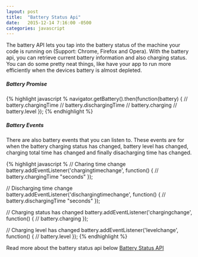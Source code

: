 ```yaml
---
layout: post
title:  "Battery Status Api"
date:   2015-12-14 7:16:00 -0500
categories: javascript
---
```


The battery API lets you tap into the battery status of the machine your code is running on (Support: Chrome, Firefox and Opera). With the battery api, you can retrieve current battery information and also charging status.
You can do some pretty neat things, like have your app to run more efficiently when the devices battery is almost depleted.

##### Battery Promise

{% highlight javascript %
  navigator.getBattery().then(function(battery) {
    // battery.chargingTime 
    // battery.dischargingTime
    // battery.charging
    // battery.level
  });
{% endhighlight %}


##### Battery Events

There are also  battery events that you can listen to. These events are for when the battery charging status has changed, battery level has changed, charging total time has changed and finally disacharging time has changed.

{% highlight javascript %
  // Charing time change
  battery.addEventListener('chargingtimechange', function() {
    // battery.chargingTime "seconds"
  });

  // Discharging time change
  battery.addEventListener('dischargingtimechange', function() {
    // battery.dischargingTime "seconds"
  });

  // Charging status has changed
  battery.addEventListener('chargingchange', function() {
     // battery.charging
  });

  // Charging level has changed
  battery.addEventListener('levelchange', function() {
    // battery.level
  });
{% endhighlight %}


Read more about the battery status api below
[Battery Status API](https://developer.mozilla.org/en-US/docs/Web/API/Battery_Status_API)